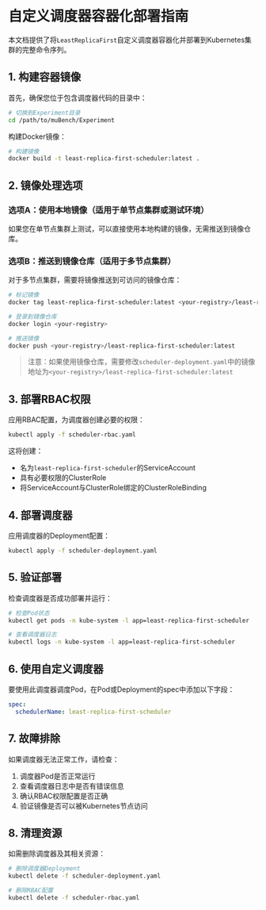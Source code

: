 # 自定义调度器容器化部署指南

本文档提供了将`LeastReplicaFirst`自定义调度器容器化并部署到Kubernetes集群的完整命令序列。

## 1. 构建容器镜像

首先，确保您位于包含调度器代码的目录中：

```bash
# 切换到Experiment目录
cd /path/to/muBench/Experiment
```

构建Docker镜像：

```bash
# 构建镜像
docker build -t least-replica-first-scheduler:latest .
```

## 2. 镜像处理选项

### 选项A：使用本地镜像（适用于单节点集群或测试环境）

如果您在单节点集群上测试，可以直接使用本地构建的镜像，无需推送到镜像仓库。

### 选项B：推送到镜像仓库（适用于多节点集群）

对于多节点集群，需要将镜像推送到可访问的镜像仓库：

```bash
# 标记镜像
docker tag least-replica-first-scheduler:latest <your-registry>/least-replica-first-scheduler:latest

# 登录到镜像仓库
docker login <your-registry>

# 推送镜像
docker push <your-registry>/least-replica-first-scheduler:latest
```

> 注意：如果使用镜像仓库，需要修改`scheduler-deployment.yaml`中的镜像地址为`<your-registry>/least-replica-first-scheduler:latest`

## 3. 部署RBAC权限

应用RBAC配置，为调度器创建必要的权限：

```bash
kubectl apply -f scheduler-rbac.yaml
```

这将创建：
- 名为`least-replica-first-scheduler`的ServiceAccount
- 具有必要权限的ClusterRole
- 将ServiceAccount与ClusterRole绑定的ClusterRoleBinding

## 4. 部署调度器

应用调度器的Deployment配置：

```bash
kubectl apply -f scheduler-deployment.yaml
```

## 5. 验证部署

检查调度器是否成功部署并运行：

```bash
# 检查Pod状态
kubectl get pods -n kube-system -l app=least-replica-first-scheduler

# 查看调度器日志
kubectl logs -n kube-system -l app=least-replica-first-scheduler
```

## 6. 使用自定义调度器

要使用此调度器调度Pod，在Pod或Deployment的spec中添加以下字段：

```yaml
spec:
  schedulerName: least-replica-first-scheduler
```

## 7. 故障排除

如果调度器无法正常工作，请检查：

1. 调度器Pod是否正常运行
2. 查看调度器日志中是否有错误信息
3. 确认RBAC权限配置是否正确
4. 验证镜像是否可以被Kubernetes节点访问

## 8. 清理资源

如需删除调度器及其相关资源：

```bash
# 删除调度器Deployment
kubectl delete -f scheduler-deployment.yaml

# 删除RBAC配置
kubectl delete -f scheduler-rbac.yaml
```